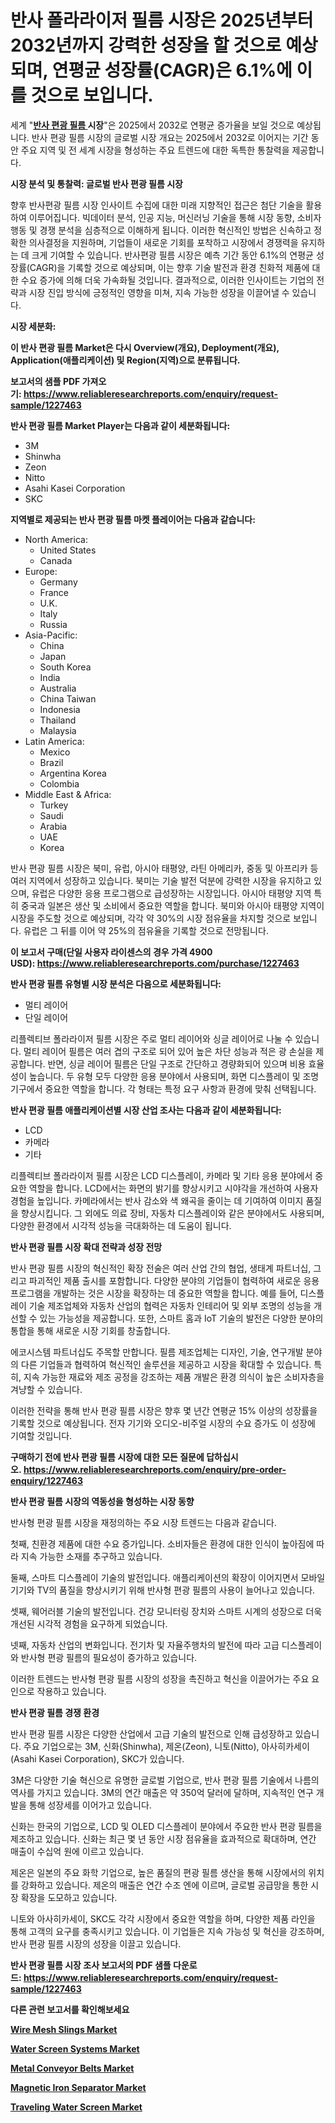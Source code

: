 <p><h1>반사 폴라라이저 필름 시장은 2025년부터 2032년까지 강력한 성장을 할 것으로 예상되며, 연평균 성장률(CAGR)은 6.1%에 이를 것으로 보입니다.</h1></p><p>세계 "<strong><a href="https://www.reliableresearchreports.com/reflective-polarizer-film-r1227463?utm_campaign=105&utm_medium=8&utm_source=Github&utm_content=ia&utm_term=17022025&utm_id=reflective-polarizer-film">반사 편광 필름&nbsp;</a></strong><strong>시장</strong>"은 2025에서 2032로 연평균 증가율을 보일 것으로 예상됩니다. 반사 편광 필름 시장의 글로벌 시장 개요는 2025에서 2032로 이어지는 기간 동안 주요 지역 및 전 세계 시장을 형성하는 주요 트렌드에 대한 독특한 통찰력을 제공합니다.</p>
<p><strong>시장 분석 및 통찰력: 글로벌 반사 편광 필름 시장</strong></p>
<p><p>향후 반사편광 필름 시장 인사이트 수집에 대한 미래 지향적인 접근은 첨단 기술을 활용하여 이루어집니다. 빅데이터 분석, 인공 지능, 머신러닝 기술을 통해 시장 동향, 소비자 행동 및 경쟁 분석을 심층적으로 이해하게 됩니다. 이러한 혁신적인 방법은 신속하고 정확한 의사결정을 지원하며, 기업들이 새로운 기회를 포착하고 시장에서 경쟁력을 유지하는 데 크게 기여할 수 있습니다. 반사편광 필름 시장은 예측 기간 동안 6.1%의 연평균 성장률(CAGR)을 기록할 것으로 예상되며, 이는 향후 기술 발전과 환경 친화적 제품에 대한 수요 증가에 의해 더욱 가속화될 것입니다. 결과적으로, 이러한 인사이트는 기업의 전략과 시장 진입 방식에 긍정적인 영향을 미쳐, 지속 가능한 성장을 이끌어낼 수 있습니다.</p><a href="%7CAUTHORITHY_DOMAIN_URL%7C?utm_campaign=105&utm_medium=8&utm_source=Github&utm_content=ia&utm_term=17022025&utm_id=reflective-polarizer-film"></a></p>
<p><strong>시장 세분화:</strong></p>
<p><strong>이 반사 편광 필름 Market은 다시 Overview(개요), Deployment(개요), Application(애플리케이션) 및 Region(지역)으로 분류됩니다.</strong></p>
<p><strong>보고서의 샘플 PDF 가져오기:&nbsp;<a href="https://www.reliableresearchreports.com/enquiry/request-sample/1227463?utm_campaign=105&utm_medium=8&utm_source=Github&utm_content=ia&utm_term=17022025&utm_id=reflective-polarizer-film">https://www.reliableresearchreports.com/enquiry/request-sample/1227463</a></strong><strong></strong></p>
<p><strong>반사 편광 필름 Market Player는 다음과 같이 세분화됩니다:</strong></p>
<p><ul><li>3M</li><li>Shinwha</li><li>Zeon</li><li>Nitto</li><li>Asahi Kasei Corporation</li><li>SKC</li></ul></p>
<p><strong>지역별로 제공되는 반사 편광 필름 마켓 플레이어는 다음과 같습니다:</strong></p>
<p><ul>
    <li>
        North America:
        <ul>
            <li>United States</li>
            <li>Canada</li>
        </ul>
    </li>
    <li>
        Europe:
        <ul>
            <li>Germany</li>
            <li>France</li>
            <li>U.K.</li>
            <li>Italy</li>
            <li>Russia</li>
        </ul>
    </li>
    <li>
        Asia-Pacific:
        <ul>
            <li>China</li>
            <li>Japan</li>
            <li>South Korea</li>
            <li>India</li>
            <li>Australia</li>
            <li>China Taiwan</li>
            <li>Indonesia</li>
            <li>Thailand</li>
            <li>Malaysia</li>
        </ul>
    </li>
    <li>
        Latin America:
        <ul>
            <li>Mexico</li>
            <li>Brazil</li>
            <li>Argentina Korea</li>
            <li>Colombia</li>
        </ul>
    </li>
    <li>
        Middle East & Africa:
        <ul>
            <li>Turkey</li>
            <li>Saudi</li>
            <li>Arabia</li>
            <li>UAE</li>
            <li>Korea</li>
        </ul>
    </li>
    </ul></p>
<p><p>반사 편광 필름 시장은 북미, 유럽, 아시아 태평양, 라틴 아메리카, 중동 및 아프리카 등 여러 지역에서 성장하고 있습니다. 북미는 기술 발전 덕분에 강력한 시장을 유지하고 있으며, 유럽은 다양한 응용 프로그램으로 급성장하는 시장입니다. 아시아 태평양 지역 특히 중국과 일본은 생산 및 소비에서 중요한 역할을 합니다. 북미와 아시아 태평양 지역이 시장을 주도할 것으로 예상되며, 각각 약 30%의 시장 점유율을 차지할 것으로 보입니다. 유럽은 그 뒤를 이어 약 25%의 점유율을 기록할 것으로 전망됩니다.</p></p>
<p><strong>이 보고서 구매(단일 사용자 라이센스의 경우 가격 4900 USD):&nbsp;<a href="https://www.reliableresearchreports.com/purchase/1227463?utm_campaign=105&utm_medium=8&utm_source=Github&utm_content=ia&utm_term=17022025&utm_id=reflective-polarizer-film">https://www.reliableresearchreports.com/purchase/1227463</a></strong></p>
<p><strong>반사 편광 필름 유형별 시장 분석은 다음으로 세분화됩니다:</strong></p>
<p><ul><li>멀티 레이어</li><li>단일 레이어</li></ul></p>
<p><p>리플렉티브 폴라라이저 필름 시장은 주로 멀티 레이어와 싱글 레이어로 나눌 수 있습니다. 멀티 레이어 필름은 여러 겹의 구조로 되어 있어 높은 차단 성능과 적은 광 손실을 제공합니다. 반면, 싱글 레이어 필름은 단일 구조로 간단하고 경량화되어 있으며 비용 효율성이 높습니다. 두 유형 모두 다양한 응용 분야에서 사용되며, 화면 디스플레이 및 조명 기구에서 중요한 역할을 합니다. 각 형태는 특정 요구 사항과 환경에 맞춰 선택됩니다.</p></p>
<p><strong>반사 편광 필름 애플리케이션별 시장 산업 조사는 다음과 같이 세분화됩니다:</strong></p>
<p><ul><li>LCD</li><li>카메라</li><li>기타</li></ul></p>
<p><p>리플렉티브 폴라라이저 필름 시장은 LCD 디스플레이, 카메라 및 기타 응용 분야에서 중요한 역할을 합니다. LCD에서는 화면의 밝기를 향상시키고 시야각을 개선하여 사용자 경험을 높입니다. 카메라에서는 반사 감소와 색 왜곡을 줄이는 데 기여하여 이미지 품질을 향상시킵니다. 그 외에도 의료 장비, 자동차 디스플레이와 같은 분야에서도 사용되며, 다양한 환경에서 시각적 성능을 극대화하는 데 도움이 됩니다.</p></p>
<p><strong>반사 편광 필름 시장 확대 전략과 성장 전망</strong></p>
<p><p>반사 편광 필름 시장의 혁신적인 확장 전술은 여러 산업 간의 협업, 생태계 파트너십, 그리고 파괴적인 제품 출시를 포함합니다. 다양한 분야의 기업들이 협력하여 새로운 응용 프로그램을 개발하는 것은 시장을 확장하는 데 중요한 역할을 합니다. 예를 들어, 디스플레이 기술 제조업체와 자동차 산업의 협력은 자동차 인테리어 및 외부 조명의 성능을 개선할 수 있는 가능성을 제공합니다. 또한, 스마트 홈과 IoT 기술의 발전은 다양한 분야의 통합을 통해 새로운 시장 기회를 창출합니다.</p><p>에코시스템 파트너십도 주목할 만합니다. 필름 제조업체는 디자인, 기술, 연구개발 분야의 다른 기업들과 협력하여 혁신적인 솔루션을 제공하고 시장을 확대할 수 있습니다. 특히, 지속 가능한 재료와 제조 공정을 강조하는 제품 개발은 환경 의식이 높은 소비자층을 겨냥할 수 있습니다.</p><p>이러한 전략을 통해 반사 편광 필름 시장은 향후 몇 년간 연평균 15% 이상의 성장률을 기록할 것으로 예상됩니다. 전자 기기와 오디오-비주얼 시장의 수요 증가도 이 성장에 기여할 것입니다.</p></p>
<p><strong>구매하기 전에 반사 편광 필름 시장에 대한 모든 질문에 답하십시오.&nbsp;<a href="https://www.reliableresearchreports.com/enquiry/pre-order-enquiry/1227463?utm_campaign=105&utm_medium=8&utm_source=Github&utm_content=ia&utm_term=17022025&utm_id=reflective-polarizer-film">https://www.reliableresearchreports.com/enquiry/pre-order-enquiry/1227463</a></strong><strong></strong></p>
<p><strong>반사 편광 필름 시장의 역동성을 형성하는 시장 동향</strong></p>
<p><p>반사형 편광 필름 시장을 재정의하는 주요 시장 트렌드는 다음과 같습니다. </p><p>첫째, 친환경 제품에 대한 수요 증가입니다. 소비자들은 환경에 대한 인식이 높아짐에 따라 지속 가능한 소재를 추구하고 있습니다. </p><p>둘째, 스마트 디스플레이 기술의 발전입니다. 애플리케이션의 확장이 이어지면서 모바일 기기와 TV의 품질을 향상시키기 위해 반사형 편광 필름의 사용이 늘어나고 있습니다. </p><p>셋째, 웨어러블 기술의 발전입니다. 건강 모니터링 장치와 스마트 시계의 성장으로 더욱 개선된 시각적 경험을 요구하게 되었습니다. </p><p>넷째, 자동차 산업의 변화입니다. 전기차 및 자율주행차의 발전에 따라 고급 디스플레이와 반사형 편광 필름의 필요성이 증가하고 있습니다. </p><p>이러한 트렌드는 반사형 편광 필름 시장의 성장을 촉진하고 혁신을 이끌어가는 주요 요인으로 작용하고 있습니다.</p></p>
<p><strong>반사 편광 필름 경쟁 환경</strong></p>
<p><p>반사 편광 필름 시장은 다양한 산업에서 고급 기술의 발전으로 인해 급성장하고 있습니다. 주요 기업으로는 3M, 신화(Shinwha), 제온(Zeon), 니토(Nitto), 아사히카세이(Asahi Kasei Corporation), SKC가 있습니다.</p><p>3M은 다양한 기술 혁신으로 유명한 글로벌 기업으로, 반사 편광 필름 기술에서 나름의 역사를 가지고 있습니다. 3M의 연간 매출은 약 350억 달러에 달하며, 지속적인 연구 개발을 통해 성장세를 이어가고 있습니다.</p><p>신화는 한국의 기업으로, LCD 및 OLED 디스플레이 분야에서 주요한 반사 편광 필름을 제조하고 있습니다. 신화는 최근 몇 년 동안 시장 점유율을 효과적으로 확대하며, 연간 매출이 수십억 원에 이르고 있습니다.</p><p>제온은 일본의 주요 화학 기업으로, 높은 품질의 편광 필름 생산을 통해 시장에서의 위치를 강화하고 있습니다. 제온의 매출은 연간 수조 엔에 이르며, 글로벌 공급망을 통한 시장 확장을 도모하고 있습니다.</p><p>니토와 아사히카세이, SKC도 각각 시장에서 중요한 역할을 하며, 다양한 제품 라인을 통해 고객의 요구를 충족시키고 있습니다. 이 기업들은 지속 가능성 및 혁신을 강조하며, 반사 편광 필름 시장의 성장을 이끌고 있습니다.</p></p>
<p><strong>반사 편광 필름 시장 조사 보고서의 PDF 샘플 다운로드:&nbsp;<a href="https://www.reliableresearchreports.com/enquiry/request-sample/1227463?utm_campaign=105&utm_medium=8&utm_source=Github&utm_content=ia&utm_term=17022025&utm_id=reflective-polarizer-film">https://www.reliableresearchreports.com/enquiry/request-sample/1227463</a></strong></p>
<p><strong></strong></p>
<p><strong></strong></p>
<p><strong></strong></p>
<p><strong></strong></p>
<p><strong>다른 관련 보고서를 확인해보세요</strong></p>
<p><strong><p><a href="https://github.com/agdonthisa/Market-Research-Report-List-1/blob/main/wire-mesh-slings-market.md?utm_campaign=105&utm_medium=8&utm_source=Github&utm_content=ia&utm_term=17022025&utm_id=reflective-polarizer-film">Wire Mesh Slings Market</a></p><p><a href="https://github.com/penglatilles/Market-Research-Report-List-1/blob/main/water-screen-systems-market.md?utm_campaign=105&utm_medium=8&utm_source=Github&utm_content=ia&utm_term=17022025&utm_id=reflective-polarizer-film">Water Screen Systems Market</a></p><p><a href="https://github.com/akaalahk/Market-Research-Report-List-1/blob/main/metal-conveyor-belts-market.md?utm_campaign=105&utm_medium=8&utm_source=Github&utm_content=ia&utm_term=17022025&utm_id=reflective-polarizer-film">Metal Conveyor Belts Market</a></p><p><a href="https://github.com/ternainglin/Market-Research-Report-List-1/blob/main/magnetic-iron-separator-market.md?utm_campaign=105&utm_medium=8&utm_source=Github&utm_content=ia&utm_term=17022025&utm_id=reflective-polarizer-film">Magnetic Iron Separator Market</a></p><p><a href="https://github.com/saaindosya/Market-Research-Report-List-1/blob/main/traveling-water-screen-market.md?utm_campaign=105&utm_medium=8&utm_source=Github&utm_content=ia&utm_term=17022025&utm_id=reflective-polarizer-film">Traveling Water Screen Market</a></p></strong></p>